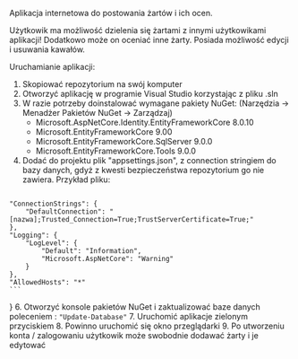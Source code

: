 Aplikacja internetowa do postowania żartów i ich ocen.

Użytkowik ma możliwość dzielenia się żartami z innymi użytkowikami aplikacji! Dodatkowo może on oceniać inne żarty.
Posiada możliwość edycji i usuwania kawałów.

Uruchamianie aplikacji:
  1. Skopiować repozytorium na swój komputer
  2. Otworzyć aplikację w programie Visual Studio korzystając z pliku .sln
  3. W razie potrzeby doinstalować wymagane pakiety NuGet:
  (Narzędzia -> Menadżer Pakietów NuGet -> Zarządzaj)
       - Microsoft.AspNetCore.Identity.EntityFrameworkCore  8.0.10
       - Microsoft.EntityFrameworkCore  9.00
       - Microsoft.EntityFrameworkCore.SqlServer  9.0.0
       - Microsoft.EntityFrameworkCore.Tools  9.0.0
  4. Dodać do projektu plik "appsettings.json", z connection stringiem do bazy danych, gdyż z kwesti bezpieczeństwa repozytorium go nie zawiera. Przykład pliku:
     ```{
    "ConnectionStrings": {
        "DefaultConnection": "[nazwa];Trusted_Connection=True;TrustServerCertificate=True;"
    },
    "Logging": {
        "LogLevel": {
            "Default": "Information",
            "Microsoft.AspNetCore": "Warning"
        }
    },
    "AllowedHosts": "*"
    ```
}
  6. Otworzyć konsole pakietów NuGet i zaktualizować baze danych poleceniem : ```"Update-Database"```
  7. Uruchomić aplikacje zielonym przyciskiem
  8. Powinno uruchomić się okno przeglądarki
  9. Po utworzeniu konta / zalogowaniu użytkowik może swobodnie dodawać żarty i je edytować

